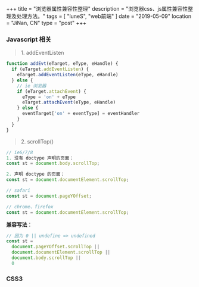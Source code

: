 +++
title = "浏览器属性兼容性整理"
description = "浏览器css、js属性兼容性整理及处理方法。"
tags = [ "luneS", "web前端" ]
date = "2019-05-09"
location = "JiNan, CN"
type = "post"
+++

### Javascript 相关

> 1\. addEventListen

```javascript
function addEvt(eTarget, eType, eHandle) {
  if (eTarget.addEventListen) {
    eTarget.addEventListen(eType, eHandle)
  } else {
    // ie 浏览器
    if (eTarget.attachEvent) {
      eType = 'on' + eType
      eTarget.attachEvent(eType, eHandle)
    } else {
      eventTarget['on' + eventType] = eventHandler
    }
  }
}
```

> 2\. scrollTop()

```javascript
// ie6/7/8
1. 没有 doctype 声明的页面：
const st = document.body.scrollTop;

2. 声明 doctype 的页面：
const st = document.documentElement.scrollTop;

// safari
const st = document.pageYOffset;

// chrome、firefox
const st = document.documentElement.scrollTop;
```

**兼容写法**：

```javascript
// 因为 0 || undefine => undefined
const st =
  document.pageYOffset.scrollTop ||
  document.documentElement.scrollTop ||
  document.body.scrollTop ||
  0
```

### CSS3
